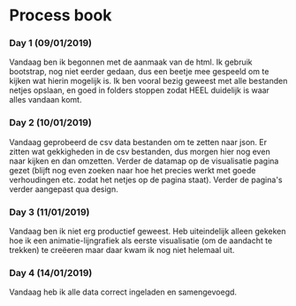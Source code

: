 # Process book

### Day 1 (09/01/2019)
Vandaag ben ik begonnen met de aanmaak van de html. Ik gebruik bootstrap, nog
niet eerder gedaan, dus een beetje mee gespeeld om te kijken wat hierin mogelijk
is. Ik ben vooral bezig geweest met alle bestanden netjes opslaan, en goed in
folders stoppen zodat HEEL duidelijk is waar alles vandaan komt.

### Day 2 (10/01/2019)
Vandaag geprobeerd de csv data bestanden om te zetten naar json. Er zitten wat
gekkigheden in de csv bestanden, dus morgen hier nog even naar kijken en dan
omzetten. Verder de datamap op de visualisatie pagina gezet (blijft nog even
zoeken naar hoe het precies werkt met goede verhoudingen etc. zodat het netjes
op de pagina staat). Verder de pagina's verder aangepast qua design.

### Day 3 (11/01/2019)
Vandaag ben ik niet erg productief geweest. Heb uiteindelijk alleen
gekeken hoe ik een animatie-lijngrafiek als eerste visualisatie (om de
aandacht te trekken) te creëeren maar daar kwam ik nog niet helemaal uit.

### Day 4 (14/01/2019)
Vandaag heb ik alle data correct ingeladen en samengevoegd. 
